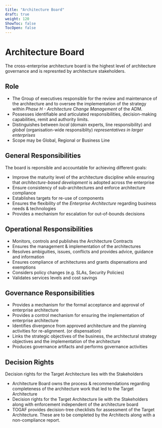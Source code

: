 ```yaml
---
title: "Architecture Board"
draft: true
weight: 120
ShowToc: false
TocOpen: false
---
```


# Architecture Board

The cross-enterprise architecture board is the highest level of architecture governance and is represnted by architecture stakeholders.

## Role

- The Group of executives responsible for the review and maintenance of the architecture and to oversee the implementation of the strategy within *Phase H - Architecture Change Management* of the ADM.
- Possesses identifiable and articulated responsibilities, decision-making capabilities, remit and authority limits.
- Distinguishes between *local* (domain experts, line responsibility) and *global* (organisation-wide responsiblity) *representatives in larger enterprises*
- Scope may be Global, Regional or Business Line

## General Responsibilities

The board is reponsible and accountable for achieving different goals:
- Improve the maturity level of the architecture discipline while ensuring that *architecture-based development* is adopted across the enterprise
- Ensure consistency of sub-architectures and enforce architecture compliance
- Establishes targets for re-use of components
- Ensures the flexibility of the *Enterprise Architecture* regarding business needs & technologies
- Provides a mechanism for escalation for out-of-bounds decisions

## Operational Responsibilities
- Monitors, controls and publishes the Architecture Contracts
- Ensures the management & implementation of the architectures
- Resolves ambiguities, issues, conflicts and provides advice, guidance and information
- Ensures compliance of architectures and grants dispensations and exemptions
- Considers policy changes (e.g. SLAs, Security Policies)
- Validates services levels and cost savings

## Governance Responsibilities
- Provides a mechanism for the formal acceptance and approval of enterprise architecture
- Provides a control mechanism for ensuring the implementation of enterprise architecture
- Identifies divergence from approved architecture and the planning activities for re-alignment. (or dispensation)
- Links the strategic objectives of the business, the architectural strategy objectives and the implementation of the architecture
- Produces governance artifacts and performs governance activities

## Decision Rights
Decision rights for the Target Architecture lies with the Stakeholders
- Architecture Board owns the process & recommendations regarding completeness of the architecture work that led to the Target Architecture
- Decision rights for the Target Architecture lie with the Stakeholders along with enforcement independent of the architecture board
- TOGAF provides decision-tree checklists for assessment of the Target Architecture. These are to be completed by the Architects along with a non-compliance report.